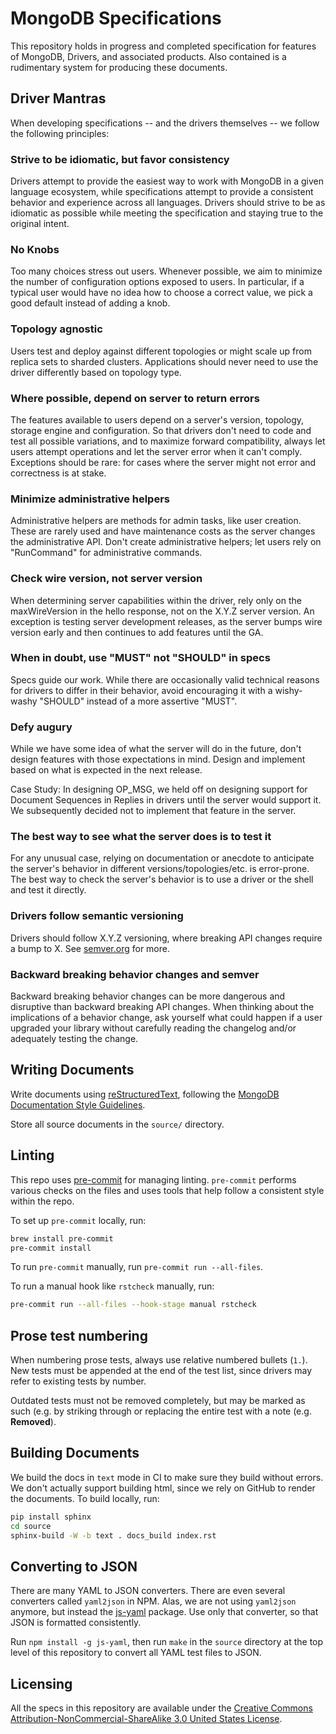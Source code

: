 # MongoDB Specifications

This repository holds in progress and completed specification for
features of MongoDB, Drivers, and associated products. Also contained is
a rudimentary system for producing these documents.

## Driver Mantras

When developing specifications -- and the drivers themselves -- we
follow the following principles:

### Strive to be idiomatic, but favor consistency

Drivers attempt to provide the easiest way to work with MongoDB in a
given language ecosystem, while specifications attempt to provide a
consistent behavior and experience across all languages. Drivers should
strive to be as idiomatic as possible while meeting the specification
and staying true to the original intent.

### No Knobs

Too many choices stress out users. Whenever possible, we aim to minimize
the number of configuration options exposed to users. In particular, if
a typical user would have no idea how to choose a correct value, we pick
a good default instead of adding a knob.

### Topology agnostic

Users test and deploy against different topologies or might scale up
from replica sets to sharded clusters. Applications should never need to
use the driver differently based on topology type.

### Where possible, depend on server to return errors

The features available to users depend on a server's version, topology,
storage engine and configuration. So that drivers don't need to code and
test all possible variations, and to maximize forward compatibility,
always let users attempt operations and let the server error when it
can't comply. Exceptions should be rare: for cases where the server
might not error and correctness is at stake.

### Minimize administrative helpers

Administrative helpers are methods for admin tasks, like user creation.
These are rarely used and have maintenance costs as the server changes
the administrative API. Don't create administrative helpers; let users
rely on "RunCommand" for administrative commands.

### Check wire version, not server version

When determining server capabilities within the driver, rely only on the
maxWireVersion in the hello response, not on the X.Y.Z server version.
An exception is testing server development releases, as the server bumps
wire version early and then continues to add features until the GA.

### When in doubt, use "MUST" not "SHOULD" in specs

Specs guide our work. While there are occasionally valid technical
reasons for drivers to differ in their behavior, avoid encouraging it
with a wishy-washy "SHOULD" instead of a more assertive "MUST".

### Defy augury

While we have some idea of what the server will do in the future, don't
design features with those expectations in mind. Design and implement
based on what is expected in the next release.

Case Study: In designing OP_MSG, we held off on designing support for
Document Sequences in Replies in drivers until the server would support
it. We subsequently decided not to implement that feature in the server.

### The best way to see what the server does is to test it

For any unusual case, relying on documentation or anecdote to anticipate
the server's behavior in different versions/topologies/etc. is
error-prone. The best way to check the server's behavior is to use a
driver or the shell and test it directly.

### Drivers follow semantic versioning

Drivers should follow X.Y.Z versioning, where breaking API changes
require a bump to X. See [semver.org](https://semver.org/) for more.

### Backward breaking behavior changes and semver

Backward breaking behavior changes can be more dangerous and disruptive
than backward breaking API changes. When thinking about the implications
of a behavior change, ask yourself what could happen if a user upgraded
your library without carefully reading the changelog and/or adequately
testing the change.

## Writing Documents

Write documents using
[reStructuredText](http://docutils.sourceforge.net/rst.html), following
the [MongoDB Documentation Style
Guidelines](https://www.mongodb.com/docs/meta/style-guide/).

Store all source documents in the `source/` directory.

## Linting

This repo uses [pre-commit](https://pypi.org/project/pre-commit/) for
managing linting. `pre-commit` performs various checks on the files and
uses tools that help follow a consistent style within the repo.

To set up `pre-commit` locally, run:

```bash
brew install pre-commit
pre-commit install
```

To run `pre-commit` manually, run `pre-commit run --all-files`.

To run a manual hook like `rstcheck` manually, run:

```bash
pre-commit run --all-files --hook-stage manual rstcheck
```

## Prose test numbering

When numbering prose tests, always use relative numbered bullets (`1.`).
New tests must be appended at the end of the test list, since drivers
may refer to existing tests by number.

Outdated tests must not be removed completely, but may be marked as such
(e.g. by striking through or replacing the entire test with a note (e.g.
**Removed**).

## Building Documents

We build the docs in `text` mode in CI to make sure they build without
errors. We don't actually support building html, since we rely on GitHub
to render the documents. To build locally, run:

```bash
pip install sphinx
cd source 
sphinx-build -W -b text . docs_build index.rst
```

## Converting to JSON

There are many YAML to JSON converters. There are even several
converters called `yaml2json` in NPM. Alas, we are not using `yaml2json`
anymore, but instead the
[js-yaml](https://www.npmjs.com/package/js-yaml) package. Use only that
converter, so that JSON is formatted consistently.

Run `npm install -g js-yaml`, then run `make` in the `source` directory
at the top level of this repository to convert all YAML test files to
JSON.

## Licensing

All the specs in this repository are available under the [Creative
Commons Attribution-NonCommercial-ShareAlike 3.0 United States
License](https://creativecommons.org/licenses/by-nc-sa/3.0/us/).
